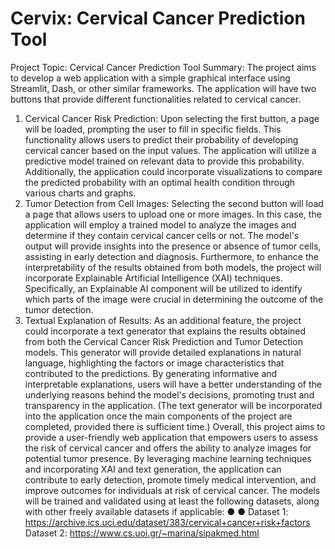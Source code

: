 # Cervix: Cervical Cancer Prediction Tool 

Project Topic: Cervical Cancer Prediction Tool
Summary: The project aims to develop a web application with a simple graphical interface
using Streamlit, Dash, or other similar frameworks. The application will have two buttons that
provide different functionalities related to cervical cancer.
1. Cervical Cancer Risk Prediction: Upon selecting the first button, a page will be
loaded, prompting the user to fill in specific fields. This functionality allows users to
predict their probability of developing cervical cancer based on the input values. The
application will utilize a predictive model trained on relevant data to provide this
probability. Additionally, the application could incorporate visualizations to compare
the predicted probability with an optimal health condition through various charts and
graphs.
2. Tumor Detection from Cell Images: Selecting the second button will load a page that
allows users to upload one or more images. In this case, the application will employ a
trained model to analyze the images and determine if they contain cervical cancer
cells or not. The model's output will provide insights into the presence or absence of
tumor cells, assisting in early detection and diagnosis.
Furthermore, to enhance the interpretability of the results obtained from both models,
the project will incorporate Explainable Artificial Intelligence (XAI) techniques.
Specifically, an Explainable AI component will be utilized to identify which parts of the
image were crucial in determining the outcome of the tumor detection.
3. Textual Explanation of Results: As an additional feature, the project could
incorporate a text generator that explains the results obtained from both the Cervical
Cancer Risk Prediction and Tumor Detection models. This generator will provide
detailed explanations in natural language, highlighting the factors or image
characteristics that contributed to the predictions. By generating informative and
interpretable explanations, users will have a better understanding of the underlying
reasons behind the model's decisions, promoting trust and transparency in the
application. (The text generator will be incorporated into the application once the
main components of the project are completed, provided there is sufficient time.)
Overall, this project aims to provide a user-friendly web application that empowers users to
assess the risk of cervical cancer and offers the ability to analyze images for potential tumor
presence. By leveraging machine learning techniques and incorporating XAI and text
generation, the application can contribute to early detection, promote timely medical
intervention, and improve outcomes for individuals at risk of cervical cancer.
The models will be trained and validated using at least the following datasets, along with
other freely available datasets if applicable:
●
●
Dataset 1: https://archive.ics.uci.edu/dataset/383/cervical+cancer+risk+factors
Dataset 2: https://www.cs.uoi.gr/~marina/sipakmed.html
